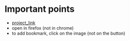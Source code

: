 # Important points
* [project_link](https://interning-8b77f.web.app/list)
* open in firefox (not in chrome)
* to add bookmark, click on the image (not on the button)
